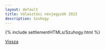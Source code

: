 ```yaml
---
layout: default
title: Választási névjegyzék 2022
description: Szuhogy
---
```


{% include settlementHTMLs/Szuhogy.html %}

[Vissza](./)